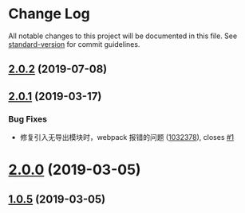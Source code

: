 # Change Log

All notable changes to this project will be documented in this file. See [standard-version](https://github.com/conventional-changelog/standard-version) for commit guidelines.

## [2.0.2](https://github.com/longshihui/vue-cli-plugin-externals/compare/v2.0.1...v2.0.2) (2019-07-08)

## [2.0.1](https://github.com/longshihui/vue-cli-plugin-externals/compare/v2.0.0...v2.0.1) (2019-03-17)

### Bug Fixes

-   修复引入无导出模块时，webpack 报错的问题 ([1032378](https://github.com/longshihui/vue-cli-plugin-externals/commit/1032378)), closes [#1](https://github.com/longshihui/vue-cli-plugin-externals/issues/1)

# [2.0.0](https://github.com/longshihui/vue-cli-plugin-externals/compare/v1.0.5...v2.0.0) (2019-03-05)

## [1.0.5](https://github.com/longshihui/vue-cli-plugin-externals/compare/v1.0.4...v1.0.5) (2019-03-05)
